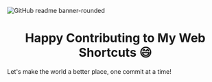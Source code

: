 ![GitHub readme banner-rounded](https://github.com/mywebshortcuts/.github/assets/65062036/fc0dd861-6eb3-428b-b4cf-44eac8034855)

<h1 align="center">Happy Contributing to My Web Shortcuts 😄 </h1>
Let's make the world a better place, one commit at a time!
